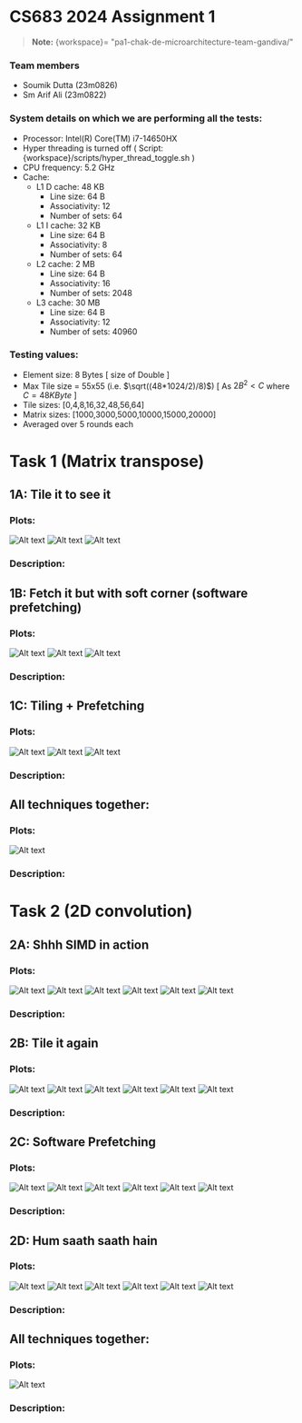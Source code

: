 # CS683 2024 Assignment 1
> **Note:** {workspace}= "pa1-chak-de-microarchitecture-team-gandiva/"

### Team members
* Soumik Dutta (23m0826)
* Sm Arif Ali (23m0822)

### System details on which we are performing all the tests:

* Processor: Intel(R) Core(TM) i7-14650HX
* Hyper threading is turned off ( Script: {workspace}/scripts/hyper_thread_toggle.sh )
*  CPU frequency: 5.2 GHz
* Cache:
    * L1 D cache: 48 KB
        * Line size: 64 B
        * Associativity: 12
        * Number of sets: 64
    * L1 I cache: 32 KB
        * Line size: 64 B
        * Associativity: 8
        * Number of sets: 64
    * L2 cache: 2 MB
        * Line size: 64 B
        * Associativity: 16
        * Number of sets: 2048
    * L3 cache: 30 MB
        * Line size: 64 B
        * Associativity: 12
        * Number of sets: 40960


### Testing values:
 * Element size: 8 Bytes [ size of Double ] 
 * Max Tile size = 55x55 (i.e. $\sqrt((48*1024/2)/8)$) [ As $2B^2<C$ where $C= 48 KByte$ ] 
 * Tile sizes: [0,4,8,16,32,48,56,64]
 * Matrix sizes: [1000,3000,5000,10000,15000,20000]
 * Averaged over 5 rounds each

# Task 1 (Matrix transpose)

## 1A: Tile it to see it
### Plots:
<img title="a title" alt="Alt text" src="./plots/part1/tiling_inst_20K_64.png">
<img title="a title" alt="Alt text" src="./plots/part1/tiling_mpki_20K_64.png">
<img title="a title" alt="Alt text" src="./plots/part1/tiling_speedup_20K_64.png">

### Description:


## 1B: Fetch it but with soft corner (software prefetching)

### Plots:
<img title="a title" alt="Alt text" src="./plots/part1/prefetch_inst_20K.png">
<img title="a title" alt="Alt text" src="./plots/part1/prefetch_mpki_20K.png">
<img title="a title" alt="Alt text" src="./plots/part1/prefetch_speedup_20K.png">

### Description:

## 1C: Tiling + Prefetching

### Plots:
<img title="a title" alt="Alt text" src="./plots/part1/tilingprefetch_inst_20K_64.png">
<img title="a title" alt="Alt text" src="./plots/part1/tilingprefetch_mpki_20K_64.png">
<img title="a title" alt="Alt text" src="./plots/part1/tilingprefetch_speedup_20K_64.png">

### Description:

## All techniques together:

### Plots:
<img title="a title" alt="Alt text" src="./plots/part1/part1_all_techniques.png">

### Description:



# Task 2 (2D convolution)

## 2A: Shhh SIMD in action

### Plots:
<img title="a title" alt="Alt text" src="./plots/part2/simd_inst_10K_8.png">
<img title="a title" alt="Alt text" src="./plots/part2/simd_inst_10K_16.png">
<img title="a title" alt="Alt text" src="./plots/part2/simd_mpki_10K_8.png">
<img title="a title" alt="Alt text" src="./plots/part2/simd_mpki_10K_16.png">
<img title="a title" alt="Alt text" src="./plots/part2/simd_speedup_10K_8.png">
<img title="a title" alt="Alt text" src="./plots/part2/simd_speedup_10K_16.png">

### Description:

## 2B: Tile it again

### Plots:
<img title="a title" alt="Alt text" src="./plots/part2/tiling_inst_10K_8.png">
<img title="a title" alt="Alt text" src="./plots/part2/tiling_inst_10K_16.png">
<img title="a title" alt="Alt text" src="./plots/part2/tiling_mpki_10K_8.png">
<img title="a title" alt="Alt text" src="./plots/part2/tiling_mpki_10K_16.png">
<img title="a title" alt="Alt text" src="./plots/part2/tiling_speedup_10K_8.png">
<img title="a title" alt="Alt text" src="./plots/part2/tiling_speedup_10K_16.png">

### Description:

## 2C: Software Prefetching

### Plots:
<img title="a title" alt="Alt text" src="./plots/part2/prefetch_inst_10K_8.png">
<img title="a title" alt="Alt text" src="./plots/part2/prefetch_inst_10K_16.png">
<img title="a title" alt="Alt text" src="./plots/part2/prefetch_mpki_10K_8.png">
<img title="a title" alt="Alt text" src="./plots/part2/prefetch_mpki_10K_16.png">
<img title="a title" alt="Alt text" src="./plots/part2/prefetch_speedup_10K_8.png">
<img title="a title" alt="Alt text" src="./plots/part2/prefetch_speedup_10K_16.png">

### Description:

## 2D: Hum saath saath hain 

### Plots:
<img title="a title" alt="Alt text" src="./plots/part2/tiling-simd-prefetch_inst_10K_8.png">
<img title="a title" alt="Alt text" src="./plots/part2/tiling-simd-prefetch_inst_10K_16.png">
<img title="a title" alt="Alt text" src="./plots/part2/tiling-simd-prefetch_mpki_10K_8.png">
<img title="a title" alt="Alt text" src="./plots/part2/tiling-simd-prefetch_mpki_10K_16.png">
<img title="a title" alt="Alt text" src="./plots/part2/tiling-simd-prefetch_speedup_10K_8.png">
<img title="a title" alt="Alt text" src="./plots/part2/tiling-simd-prefetch_speedup_10K_16.png">

### Description:

## All techniques together:

### Plots:
<img title="a title" alt="Alt text" src="./plots/part2/part2_all_techniques.png">

### Description:


 